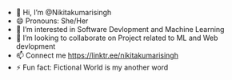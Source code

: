 - 👋 Hi, I’m @Nikitakumarisingh
- 😄 Pronouns: She/Her
- 👀 I’m interested in Software Devlopment and Machine Learning
- 💞️ I’m looking to collaborate on Project related to ML and Web devlopment
- 📫 Connect me https://linktr.ee/nikitakumarisingh
- ⚡ Fun fact: Fictional World is my another word 

<!---
Nikitakumarisingh/Nikitakumarisingh is a ✨ special ✨ repository because its `README.md` (this file) appears on your GitHub profile.
You can click the Preview link to take a look at your changes.
--->
